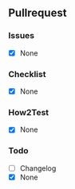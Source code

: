 ## Pullrequest
<!-- Describe the Pullrequest. -->

### Issues
<!-- Which Issues does this fix, which are related?
- fixes #XXX
- relates #XXX
-->
- [X] None

### Checklist
<!-- Anything important to be thought of when deploying?
- [ ] Env-Variables adjustment needed
- [ ] Breaking/critical change
-->
- [X] None

### How2Test
<!-- Give a detailed description how to test your PR and confirm it is working as expected. -->
<!-- Maintainers will check the Tests
- [ ] Test1
- [ ] Test2
-->
- [X] None

### Todo
<!-- In case some parts are still missing, list them here. -->
- [ ] Changelog
- [X] None
